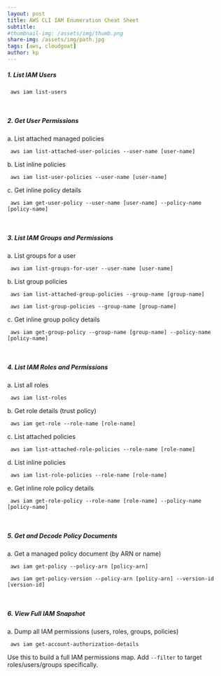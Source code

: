 ```yaml
---
layout: post
title: AWS CLI IAM Enumeration Cheat Sheet
subtitle: 
#thumbnail-img: /assets/img/thumb.png
share-img: /assets/img/path.jpg
tags: [aws, cloudgoat]
author: kp
---
```


##### 1. List IAM Users


     aws iam list-users 

&nbsp;
##### 2. Get User Permissions


   a. List attached managed policies


     aws iam list-attached-user-policies --user-name [user-name]

     
   b. List inline policies


     aws iam list-user-policies --user-name [user-name]

     
   c. Get inline policy details


     aws iam get-user-policy --user-name [user-name] --policy-name [policy-name]


&nbsp;
##### 3. List IAM Groups and Permissions


   a. List groups for a user


     aws iam list-groups-for-user --user-name [user-name]

     
   b. List group policies


     aws iam list-attached-group-policies --group-name [group-name]

     aws iam list-group-policies --group-name [group-name]

     
   c. Get inline group policy details


     aws iam get-group-policy --group-name [group-name] --policy-name [policy-name]


&nbsp;    
##### 4. List IAM Roles and Permissions


   a. List all roles


     aws iam list-roles

     
   b. Get role details (trust policy)


     aws iam get-role --role-name [role-name]

     
   c. List attached policies


     aws iam list-attached-role-policies --role-name [role-name]

     
   d. List inline policies


     aws iam list-role-policies --role-name [role-name]

     
   e. Get inline role policy details


     aws iam get-role-policy --role-name [role-name] --policy-name [policy-name]

&nbsp;
##### 5. Get and Decode Policy Documents


   a. Get a managed policy document (by ARN or name)


     aws iam get-policy --policy-arn [policy-arn]

     aws iam get-policy-version --policy-arn [policy-arn] --version-id [version-id]

&nbsp;
##### 6. View Full IAM Snapshot


   a. Dump all IAM permissions (users, roles, groups, policies)


     aws iam get-account-authorization-details



 Use this to build a full IAM permissions map. Add `--filter` to target roles/users/groups specifically.
